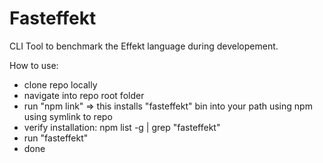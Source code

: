 # Fasteffekt
CLI Tool to benchmark the Effekt language during developement.

How to use:
- clone repo locally
- navigate into repo root folder
- run "npm link" => this installs "fasteffekt" bin into your path using npm using symlink to repo
- verify installation: npm list -g | grep "fasteffekt"
- run "fasteffekt"
- done

